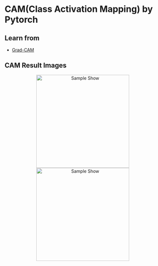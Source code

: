 # CAM(Class Activation Mapping) by Pytorch

## Learn from 
- [Grad-CAM](https://arxiv.org/abs/1610.02391)

## CAM Result Images 
<div align="center">
    <img src="https://github.com/IsEmmaS/CAM-demo/tree/main/assets/Parasitized.png"
         width="300"
         alt="Sample Show">
    <img src="https://github.com/IsEmmaS/CAM-demo/tree/main/assets/Parasitized_1.png"
         width="300"
         alt="Sample Show">
</div>
